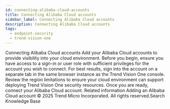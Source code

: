 ```yaml
---
id: connecting-alibaba-cloud-accounts
title: Connecting Alibaba Cloud accounts
sidebar_label: Connecting Alibaba Cloud accounts
description: Connecting Alibaba Cloud accounts
tags:
  - endpoint-security
  - trend-vision-one
---
```


 Connecting Alibaba Cloud accounts Add your Alibaba Cloud accounts to provide visibility into your cloud environment. Before you begin, ensure you have access to a sign-in or user role with sufficient privileges for the account you wish to connect. For best results, sign into the account on a separate tab in the same browser instance as the Trend Vision One console. Review the region limitations to ensure your cloud environment can support deploying Trend Vision One security resources. Once you are ready, connect your Alibaba Cloud account. Related information Adding an Alibaba Cloud account © 2025 Trend Micro Incorporated. All rights reserved.Search Knowledge Base